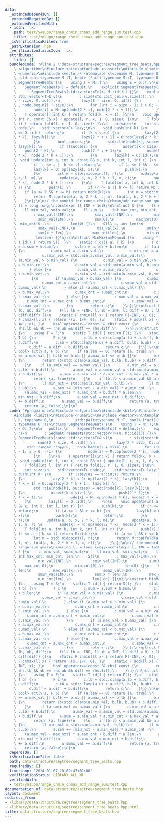 ```yaml
---
data:
  _extendedDependsOn: []
  _extendedRequiredBy: []
  _extendedVerifiedWith:
  - icon: ':x:'
    path: test/yosupo/range_chmin_chmax_add_range_sum.test.cpp
    title: test/yosupo/range_chmin_chmax_add_range_sum.test.cpp
  _isVerificationFailed: true
  _pathExtension: hpp
  _verificationStatusIcon: ':x:'
  attributes:
    links: []
  bundledCode: "#line 2 \"data-structure/segtree/segment_tree_beats.hpp\"\n#include\
    \ <algorithm>\n#include <bit>\n#include <cassert>\n#include <limits>\n#include\
    \ <numeric>\n#include <vector>\n\ntemplate <typename M, typename O,\n        \
    \  std::pair<typename M::T, bool> (*act)(typename M::T, typename O::T)>\nclass\
    \ SegmentTreeBeats {\n    using T = M::T;\n    using E = O::T;\n\n   public:\n\
    \    SegmentTreeBeats() = default;\n    explicit SegmentTreeBeats(int n)\n   \
    \     : SegmentTreeBeats(std::vector<T>(n, M::id())) {}\n    explicit SegmentTreeBeats(const\
    \ std::vector<T>& v)\n        : size(std::bit_ceil(v.size())),\n          node(2\
    \ * size, M::id()),\n          lazy(2 * size, O::id()) {\n        std::ranges::copy(v,\
    \ , node.begin() + size);\n        for (int i = size - 1; i > 0; --i) {\n    \
    \        node[i] = M::op(node[2 * i], node[2 * i + 1]);\n        }\n    }\n\n\
    \    T operator[](int k) { return fold(k, k + 1); }\n\n    void update(int l,\
    \ int r, const E& x) { update(l, r, x, 1, 0, size); }\n\n    T fold(int l, int\
    \ r) { return fold(l, r, 1, 0, size); }\n\n   private:\n    int size;\n    std::vector<T>\
    \ node;\n    std::vector<E> lazy;\n\n    void push(int k) {\n        if (lazy[k]\
    \ == O::id()) return;\n        if (k < size) {\n            lazy[2 * k] = O::op(lazy[2\
    \ * k], lazy[k]);\n            lazy[2 * k + 1] = O::op(lazy[2 * k + 1], lazy[k]);\n\
    \        }\n        bool success;\n        std::tie(node[k], success) = act(node[k],\
    \ lazy[k]);\n        if (!success) {\n            assert(k < size);\n        \
    \    push(2 * k);\n            push(2 * k + 1);\n            node[k] = M::op(node[2\
    \ * k], node[2 * k + 1]);\n        }\n        lazy[k] = O::id();\n    }\n\n  \
    \  void update(int a, int b, const E& x, int k, int l, int r) {\n        push(k);\n\
    \        if (r <= a || b <= l) return;\n        if (a <= l && r <= b) {\n    \
    \        lazy[k] = O::op(lazy[k], x);\n            push(k);\n            return;\n\
    \        }\n        int m = std::midpoint(l, r);\n        update(a, b, x, 2 *\
    \ k, l, m);\n        update(a, b, x, 2 * k + 1, m, r);\n        node[k] = M::op(node[2\
    \ * k], node[2 * k + 1]);\n    }\n\n    T fold(int a, int b, int k, int l, int\
    \ r) {\n        push(k);\n        if (r <= a || b <= l) return M::id();\n    \
    \    if (a <= l && r <= b) return node[k];\n        int m = std::midpoint(l, r);\n\
    \        return M::op(fold(a, b, 2 * k, l, m), fold(a, b, 2 * k + 1, m, r));\n\
    \    }\n};\n\n// the monoid for range chmin/chmax/add range sum query\n\nusing\
    \ ll = long long;\nconstexpr ll INF = 1e18;\n\nstruct S {\n    ll max_val, smax_val;\n\
    \    ll min_val, smin_val;\n    ll sum;\n    int max_cnt, min_cnt, len;\n    S()\n\
    \        : max_val(-INF),\n          smax_val(-INF),\n          min_val(INF),\n\
    \          smin_val(INF),\n          sum(0),\n          max_cnt(0),\n        \
    \  min_cnt(0),\n          len(0) {}\n    S(ll x, int len)\n        : max_val(x),\n\
    \          smax_val(-INF),\n          min_val(x),\n          smin_val(INF),\n\
    \          sum(x * len),\n          max_cnt(len),\n          min_cnt(len),\n \
    \         len(len) {}\n};\n\nstruct MinMaxSumMonoid {\n    using T = S;\n    static\
    \ T id() { return S(); }\n    static T op(T a, T b) {\n        T c;\n        c.sum\
    \ = a.sum + b.sum;\n        c.len = a.len + b.len;\n        if (a.min_val < b.min_val)\
    \ {\n            c.min_val = a.min_val;\n            c.min_cnt = a.min_cnt;\n\
    \            c.smin_val = std::min(a.smin_val, b.min_val);\n        } else if\
    \ (a.min_val > b.min_val) {\n            c.min_val = b.min_val;\n            c.min_cnt\
    \ = b.min_cnt;\n            c.smin_val = std::min(a.min_val, b.smin_val);\n  \
    \      } else {\n            c.min_val = a.min_val;\n            c.min_cnt = a.min_cnt\
    \ + b.min_cnt;\n            c.smin_val = std::min(a.smin_val, b.smin_val);\n \
    \       }\n        if (a.max_val > b.max_val) {\n            c.max_val = a.max_val;\n\
    \            c.max_cnt = a.max_cnt;\n            c.smax_val = std::max(a.smax_val,\
    \ b.max_val);\n        } else if (a.max_val < b.max_val) {\n            c.max_val\
    \ = b.max_val;\n            c.max_cnt = b.max_cnt;\n            c.smax_val = std::max(a.max_val,\
    \ b.smax_val);\n        } else {\n            c.max_val = a.max_val;\n       \
    \     c.max_cnt = a.max_cnt + b.max_cnt;\n            c.smax_val = std::max(a.smax_val,\
    \ b.smax_val);\n        }\n        return c;\n    }\n};\n\nstruct F {\n    ll\
    \ lb, ub, diff;\n    F(ll lb = -INF, ll ub = INF, ll diff = 0) : lb(lb), ub(ub),\
    \ diff(diff) {}\n    static F chmin(ll x) { return F(-INF, x, 0); }\n    static\
    \ F chmax(ll x) { return F(x, INF, 0); }\n    static F add(ll x) { return F(-INF,\
    \ INF, x); }\n    bool operator==(const F& rhs) const {\n        return lb ==\
    \ rhs.lb && ub == rhs.ub && diff == rhs.diff;\n    }\n};\n\nstruct ChminChmaxAddMonoid\
    \ {\n    using T = F;\n    static T id() { return F(); }\n    static T op(T a,\
    \ T b) {\n        F c;\n        c.lb = std::clamp(a.lb + a.diff, b.lb, b.ub) -\
    \ a.diff;\n        c.ub = std::clamp(a.ub + a.diff, b.lb, b.ub) - a.diff;\n  \
    \      c.diff = a.diff + b.diff;\n        return c;\n    }\n};\n\nstd::pair<S,\
    \ bool> act(S a, F b) {\n    if (a.len == 0) return {a, true};\n    if (a.min_val\
    \ == a.max_val || b.lb == b.ub || a.max_val <= b.lb ||\n        b.ub < a.min_val)\
    \ {\n        return {S(std::clamp(a.min_val, b.lb, b.ub) + b.diff, a.len), true};\n\
    \    }\n    if (a.smin_val == a.max_val) {\n        a.min_val = a.smax_val = std::max(a.min_val,\
    \ b.lb) + b.diff;\n        a.max_val = a.smin_val = std::min(a.max_val, b.ub)\
    \ + b.diff;\n        a.sum = a.min_val * a.min_cnt + a.max_val * a.max_cnt;\n\
    \        return {a, true};\n    }\n    if (b.lb < a.smin_val && a.smax_val < b.ub)\
    \ {\n        ll min_nxt = std::max(a.min_val, b.lb);\n        ll max_nxt = std::min(a.max_val,\
    \ b.ub);\n        a.sum += (min_nxt - a.min_val) * a.min_cnt -\n             \
    \    (a.max_val - max_nxt) * a.max_cnt + b.diff * a.len;\n        a.min_val =\
    \ min_nxt + b.diff;\n        a.max_val = max_nxt + b.diff;\n        a.smin_val\
    \ += b.diff;\n        a.smax_val += b.diff;\n        return {a, true};\n    }\n\
    \    return {a, false};\n}\n"
  code: "#pragma once\n#include <algorithm>\n#include <bit>\n#include <cassert>\n\
    #include <limits>\n#include <numeric>\n#include <vector>\n\ntemplate <typename\
    \ M, typename O,\n          std::pair<typename M::T, bool> (*act)(typename M::T,\
    \ typename O::T)>\nclass SegmentTreeBeats {\n    using T = M::T;\n    using E\
    \ = O::T;\n\n   public:\n    SegmentTreeBeats() = default;\n    explicit SegmentTreeBeats(int\
    \ n)\n        : SegmentTreeBeats(std::vector<T>(n, M::id())) {}\n    explicit\
    \ SegmentTreeBeats(const std::vector<T>& v)\n        : size(std::bit_ceil(v.size())),\n\
    \          node(2 * size, M::id()),\n          lazy(2 * size, O::id()) {\n   \
    \     std::ranges::copy(v, , node.begin() + size);\n        for (int i = size\
    \ - 1; i > 0; --i) {\n            node[i] = M::op(node[2 * i], node[2 * i + 1]);\n\
    \        }\n    }\n\n    T operator[](int k) { return fold(k, k + 1); }\n\n  \
    \  void update(int l, int r, const E& x) { update(l, r, x, 1, 0, size); }\n\n\
    \    T fold(int l, int r) { return fold(l, r, 1, 0, size); }\n\n   private:\n\
    \    int size;\n    std::vector<T> node;\n    std::vector<E> lazy;\n\n    void\
    \ push(int k) {\n        if (lazy[k] == O::id()) return;\n        if (k < size)\
    \ {\n            lazy[2 * k] = O::op(lazy[2 * k], lazy[k]);\n            lazy[2\
    \ * k + 1] = O::op(lazy[2 * k + 1], lazy[k]);\n        }\n        bool success;\n\
    \        std::tie(node[k], success) = act(node[k], lazy[k]);\n        if (!success)\
    \ {\n            assert(k < size);\n            push(2 * k);\n            push(2\
    \ * k + 1);\n            node[k] = M::op(node[2 * k], node[2 * k + 1]);\n    \
    \    }\n        lazy[k] = O::id();\n    }\n\n    void update(int a, int b, const\
    \ E& x, int k, int l, int r) {\n        push(k);\n        if (r <= a || b <= l)\
    \ return;\n        if (a <= l && r <= b) {\n            lazy[k] = O::op(lazy[k],\
    \ x);\n            push(k);\n            return;\n        }\n        int m = std::midpoint(l,\
    \ r);\n        update(a, b, x, 2 * k, l, m);\n        update(a, b, x, 2 * k +\
    \ 1, m, r);\n        node[k] = M::op(node[2 * k], node[2 * k + 1]);\n    }\n\n\
    \    T fold(int a, int b, int k, int l, int r) {\n        push(k);\n        if\
    \ (r <= a || b <= l) return M::id();\n        if (a <= l && r <= b) return node[k];\n\
    \        int m = std::midpoint(l, r);\n        return M::op(fold(a, b, 2 * k,\
    \ l, m), fold(a, b, 2 * k + 1, m, r));\n    }\n};\n\n// the monoid for range chmin/chmax/add\
    \ range sum query\n\nusing ll = long long;\nconstexpr ll INF = 1e18;\n\nstruct\
    \ S {\n    ll max_val, smax_val;\n    ll min_val, smin_val;\n    ll sum;\n   \
    \ int max_cnt, min_cnt, len;\n    S()\n        : max_val(-INF),\n          smax_val(-INF),\n\
    \          min_val(INF),\n          smin_val(INF),\n          sum(0),\n      \
    \    max_cnt(0),\n          min_cnt(0),\n          len(0) {}\n    S(ll x, int\
    \ len)\n        : max_val(x),\n          smax_val(-INF),\n          min_val(x),\n\
    \          smin_val(INF),\n          sum(x * len),\n          max_cnt(len),\n\
    \          min_cnt(len),\n          len(len) {}\n};\n\nstruct MinMaxSumMonoid\
    \ {\n    using T = S;\n    static T id() { return S(); }\n    static T op(T a,\
    \ T b) {\n        T c;\n        c.sum = a.sum + b.sum;\n        c.len = a.len\
    \ + b.len;\n        if (a.min_val < b.min_val) {\n            c.min_val = a.min_val;\n\
    \            c.min_cnt = a.min_cnt;\n            c.smin_val = std::min(a.smin_val,\
    \ b.min_val);\n        } else if (a.min_val > b.min_val) {\n            c.min_val\
    \ = b.min_val;\n            c.min_cnt = b.min_cnt;\n            c.smin_val = std::min(a.min_val,\
    \ b.smin_val);\n        } else {\n            c.min_val = a.min_val;\n       \
    \     c.min_cnt = a.min_cnt + b.min_cnt;\n            c.smin_val = std::min(a.smin_val,\
    \ b.smin_val);\n        }\n        if (a.max_val > b.max_val) {\n            c.max_val\
    \ = a.max_val;\n            c.max_cnt = a.max_cnt;\n            c.smax_val = std::max(a.smax_val,\
    \ b.max_val);\n        } else if (a.max_val < b.max_val) {\n            c.max_val\
    \ = b.max_val;\n            c.max_cnt = b.max_cnt;\n            c.smax_val = std::max(a.max_val,\
    \ b.smax_val);\n        } else {\n            c.max_val = a.max_val;\n       \
    \     c.max_cnt = a.max_cnt + b.max_cnt;\n            c.smax_val = std::max(a.smax_val,\
    \ b.smax_val);\n        }\n        return c;\n    }\n};\n\nstruct F {\n    ll\
    \ lb, ub, diff;\n    F(ll lb = -INF, ll ub = INF, ll diff = 0) : lb(lb), ub(ub),\
    \ diff(diff) {}\n    static F chmin(ll x) { return F(-INF, x, 0); }\n    static\
    \ F chmax(ll x) { return F(x, INF, 0); }\n    static F add(ll x) { return F(-INF,\
    \ INF, x); }\n    bool operator==(const F& rhs) const {\n        return lb ==\
    \ rhs.lb && ub == rhs.ub && diff == rhs.diff;\n    }\n};\n\nstruct ChminChmaxAddMonoid\
    \ {\n    using T = F;\n    static T id() { return F(); }\n    static T op(T a,\
    \ T b) {\n        F c;\n        c.lb = std::clamp(a.lb + a.diff, b.lb, b.ub) -\
    \ a.diff;\n        c.ub = std::clamp(a.ub + a.diff, b.lb, b.ub) - a.diff;\n  \
    \      c.diff = a.diff + b.diff;\n        return c;\n    }\n};\n\nstd::pair<S,\
    \ bool> act(S a, F b) {\n    if (a.len == 0) return {a, true};\n    if (a.min_val\
    \ == a.max_val || b.lb == b.ub || a.max_val <= b.lb ||\n        b.ub < a.min_val)\
    \ {\n        return {S(std::clamp(a.min_val, b.lb, b.ub) + b.diff, a.len), true};\n\
    \    }\n    if (a.smin_val == a.max_val) {\n        a.min_val = a.smax_val = std::max(a.min_val,\
    \ b.lb) + b.diff;\n        a.max_val = a.smin_val = std::min(a.max_val, b.ub)\
    \ + b.diff;\n        a.sum = a.min_val * a.min_cnt + a.max_val * a.max_cnt;\n\
    \        return {a, true};\n    }\n    if (b.lb < a.smin_val && a.smax_val < b.ub)\
    \ {\n        ll min_nxt = std::max(a.min_val, b.lb);\n        ll max_nxt = std::min(a.max_val,\
    \ b.ub);\n        a.sum += (min_nxt - a.min_val) * a.min_cnt -\n             \
    \    (a.max_val - max_nxt) * a.max_cnt + b.diff * a.len;\n        a.min_val =\
    \ min_nxt + b.diff;\n        a.max_val = max_nxt + b.diff;\n        a.smin_val\
    \ += b.diff;\n        a.smax_val += b.diff;\n        return {a, true};\n    }\n\
    \    return {a, false};\n}\n"
  dependsOn: []
  isVerificationFile: false
  path: data-structure/segtree/segment_tree_beats.hpp
  requiredBy: []
  timestamp: '2024-01-07 20:09:47+09:00'
  verificationStatus: LIBRARY_ALL_WA
  verifiedWith:
  - test/yosupo/range_chmin_chmax_add_range_sum.test.cpp
documentation_of: data-structure/segtree/segment_tree_beats.hpp
layout: document
redirect_from:
- /library/data-structure/segtree/segment_tree_beats.hpp
- /library/data-structure/segtree/segment_tree_beats.hpp.html
title: data-structure/segtree/segment_tree_beats.hpp
---
```

